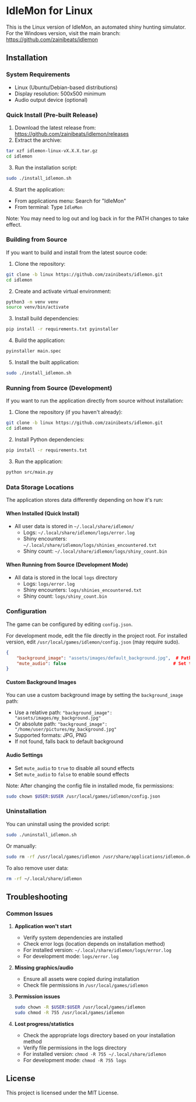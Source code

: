 # IdleMon for Linux

This is the Linux version of IdleMon, an automated shiny hunting simulator. For the Windows version, visit the main branch: https://github.com/zainibeats/idlemon

## Installation

### System Requirements
- Linux (Ubuntu/Debian-based distributions)
- Display resolution: 500x500 minimum
- Audio output device (optional)

### Quick Install (Pre-built Release)

1. Download the latest release from: https://github.com/zainibeats/idlemon/releases
2. Extract the archive:
```bash
tar xzf idlemon-linux-vX.X.X.tar.gz
cd idlemon
```

3. Run the installation script:
```bash
sudo ./install_idlemon.sh
```

4. Start the application:
- From applications menu: Search for "IdleMon"
- From terminal: Type `IdleMon`

Note: You may need to log out and log back in for the PATH changes to take effect.

### Building from Source

If you want to build and install from the latest source code:

1. Clone the repository:
```bash
git clone -b linux https://github.com/zainibeats/idlemon.git
cd idlemon
```

2. Create and activate virtual environment:
```bash
python3 -m venv venv
source venv/bin/activate
```

3. Install build dependencies:
```bash
pip install -r requirements.txt pyinstaller
```

4. Build the application:
```bash
pyinstaller main.spec
```

5. Install the built application:
```bash
sudo ./install_idlemon.sh
```

### Running from Source (Development)

If you want to run the application directly from source without installation:

1. Clone the repository (if you haven't already):
```bash
git clone -b linux https://github.com/zainibeats/idlemon.git
cd idlemon
```

2. Install Python dependencies:
```bash
pip install -r requirements.txt
```

3. Run the application:
```bash
python src/main.py
```

### Data Storage Locations

The application stores data differently depending on how it's run:

#### When Installed (Quick Install)
- All user data is stored in `~/.local/share/idlemon/`
  - Logs: `~/.local/share/idlemon/logs/error.log`
  - Shiny encounters: `~/.local/share/idlemon/logs/shinies_encountered.txt`
  - Shiny count: `~/.local/share/idlemon/logs/shiny_count.bin`

#### When Running from Source (Development Mode)
- All data is stored in the local `logs` directory
  - Logs: `logs/error.log`
  - Shiny encounters: `logs/shinies_encountered.txt`
  - Shiny count: `logs/shiny_count.bin`

### Configuration

The game can be configured by editing `config.json`. 

For development mode, edit the file directly in the project root.
For installed version, edit `/usr/local/games/idlemon/config.json` (may require sudo).

```json
{
    "background_image": "assets/images/default_background.jpg",  # Path to background image
    "mute_audio": false                                         # Set to true to disable all sounds
}
```

#### Custom Background Images
You can use a custom background image by setting the `background_image` path:
- Use a relative path: `"background_image": "assets/images/my_background.jpg"`
- Or absolute path: `"background_image": "/home/user/pictures/my_background.jpg"`
- Supported formats: JPG, PNG
- If not found, falls back to default background

#### Audio Settings
- Set `mute_audio` to `true` to disable all sound effects
- Set `mute_audio` to `false` to enable sound effects

Note: After changing the config file in installed mode, fix permissions:
```bash
sudo chown $USER:$USER /usr/local/games/idlemon/config.json
```

### Uninstallation

You can uninstall using the provided script:
```bash
sudo ./uninstall_idlemon.sh
```

Or manually:
```bash
sudo rm -rf /usr/local/games/idlemon /usr/share/applications/idlemon.desktop /usr/local/games/IdleMon
```

To also remove user data:
```bash
rm -rf ~/.local/share/idlemon
```

## Troubleshooting

### Common Issues

1. **Application won't start**
   - Verify system dependencies are installed
   - Check error logs (location depends on installation method)
   - For installed version: `~/.local/share/idlemon/logs/error.log`
   - For development mode: `logs/error.log`

2. **Missing graphics/audio**
   - Ensure all assets were copied during installation
   - Check file permissions in `/usr/local/games/idlemon`

3. **Permission issues**
   ```bash
   sudo chown -R $USER:$USER /usr/local/games/idlemon
   sudo chmod -R 755 /usr/local/games/idlemon
   ```

4. **Lost progress/statistics**
   - Check the appropriate logs directory based on your installation method
   - Verify file permissions in the logs directory
   - For installed version: `chmod -R 755 ~/.local/share/idlemon`
   - For development mode: `chmod -R 755 logs`

## License
This project is licensed under the MIT License.
